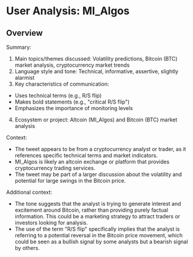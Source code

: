 # User Analysis: MI_Algos

## Overview

Summary:

1. Main topics/themes discussed: Volatility predictions, Bitcoin (BTC) market analysis, cryptocurrency market trends
2. Language style and tone: Technical, informative, assertive, slightly alarmist
3. Key characteristics of communication:
 - Uses technical terms (e.g., R/S flip)
 - Makes bold statements (e.g., "critical R/S flip")
 - Emphasizes the importance of monitoring levels
4. Ecosystem or project: Altcoin (MI_Algos) and Bitcoin (BTC) market analysis

Context:

* The tweet appears to be from a cryptocurrency analyst or trader, as it references specific technical terms and market indicators.
* MI_Algos is likely an altcoin exchange or platform that provides cryptocurrency trading services.
* The tweet may be part of a larger discussion about the volatility and potential for large swings in the Bitcoin price.

Additional context:

* The tone suggests that the analyst is trying to generate interest and excitement around Bitcoin, rather than providing purely factual information. This could be a marketing strategy to attract traders or investors looking for analysis.
* The use of the term "R/S flip" specifically implies that the analyst is referring to a potential reversal in the Bitcoin price movement, which could be seen as a bullish signal by some analysts but a bearish signal by others.